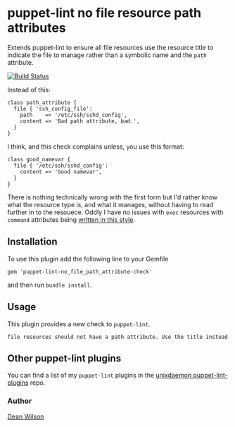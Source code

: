 # puppet-lint no file resource path attributes

Extends puppet-lint to ensure all file resources use the resource
title to indicate the file to manage rather than a symbolic name
and the `path` attribute.

[![Build Status](https://travis-ci.org/deanwilson/puppet-lint-no_file_path_attribute-check.svg?branch=master)](https://travis-ci.org/deanwilson/puppet-lint-no_file_path_attribute-check)

Instead of this:

    class path_attribute {
      file { 'ssh_config_file':
        path    => '/etc/ssh/sshd_config',
        content => 'Bad path attribute, bad.',
      }
    }

I think, and this check complains unless, you use this format:

    class good_namevar {
      file { '/etc/ssh/sshd_config':
        content => 'Good namevar',
      }
    }

There is nothing technically wrong with the first form but I'd rather
know what the resource type is, and what it manages, without having to read further in to the resouece.
Oddly I have no issues with `exec` resources with `command` attributes being
[written in this style](http://www.puppetcookbook.com/posts/nicer-exec-names.html).

## Installation

To use this plugin add the following line to your Gemfile

    gem 'puppet-lint-no_file_path_attribute-check'

and then run `bundle install`.

## Usage

This plugin provides a new check to `puppet-lint`.

    file resources should not have a path attribute. Use the title instead

## Other puppet-lint plugins

You can find a list of my `puppet-lint` plugins in the
[unixdaemon puppet-lint-plugins](https://github.com/deanwilson/unixdaemon-puppet-lint-plugins) repo.

### Author
[Dean Wilson](http://www.unixdaemon.net)

